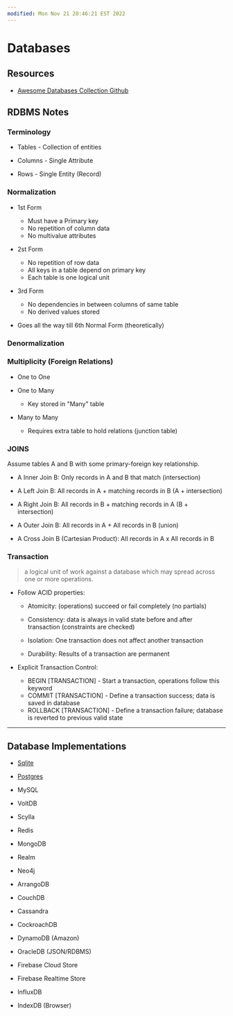 ```yaml
---
modified: Mon Nov 21 20:46:21 EST 2022
---
```

# Databases

## Resources

- [Awesome Databases Collection Github](https://github.com/pingcap/awesome-database-learning)

## RDBMS Notes

### Terminology

- Tables - Collection of entities

- Columns - Single Attribute

- Rows - Single Entity (Record)

### Normalization

- 1st Form

  - Must have a Primary key
  - No repetition of column data
  - No multivalue attributes

- 2st Form

  - No repetition of row data
  - All keys in a table depend on primary key
  - Each table is one logical unit

- 3rd Form

  - No dependencies in between columns of same table
  - No derived values stored

- Goes all the way till 6th Normal Form (theoretically)

### Denormalization

### Multiplicity (Foreign Relations)

- One to One

- One to Many

  - Key stored in "Many" table

- Many to Many

  - Requires extra table to hold relations (junction table)

### JOINS

Assume tables A and B with some primary-foreign key relationship.

- A Inner Join B: Only records in A and B that match (intersection)

- A Left Join B: All records in A + matching records in B (A + intersection)

- A Right Join B: All records in B + matching records in A (B + intersection)

- A Outer Join B: All records in A + All records in B (union)

- A Cross Join B (Cartesian Product): All records in A x All records in B

### Transaction

> a logical unit of work against a database which may spread across one or more operations.

- Follow ACID properties:

  - Atomicity: (operations) succeed or fail completely (no partials)

  - Consistency: data is always in valid state before and after transaction (constraints are checked)

  - Isolation: One transaction does not affect another transaction

  - Durability: Results of a transaction are permanent

- Explicit Transaction Control:

  - BEGIN [TRANSACTION] - Start a transaction, operations follow this keyword
  - COMMIT [TRANSACTION] - Define a transaction success; data is saved in database
  - ROLLBACK [TRANSACTION] - Define a transaction failure; database is reverted to previous valid state

---

## Database Implementations

- [Sqlite](./sqlite.md)

- [Postgres](./postgresql.md)

- MySQL
- VoltDB
- Scylla
- Redis
- MongoDB
- Realm
- Neo4j
- ArrangoDB
- CouchDB
- Cassandra
- CockroachDB
- DynamoDB (Amazon)
- OracleDB (JSON/RDBMS)
- Firebase Cloud Store
- Firebase Realtime Store
- InfluxDB
- IndexDB (Browser)
